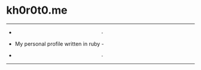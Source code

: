 # kh0r0t0.me


 ---------------------------------------
 -                                     -
 - My personal profile written in ruby -
 -                                     -
 ---------------------------------------






